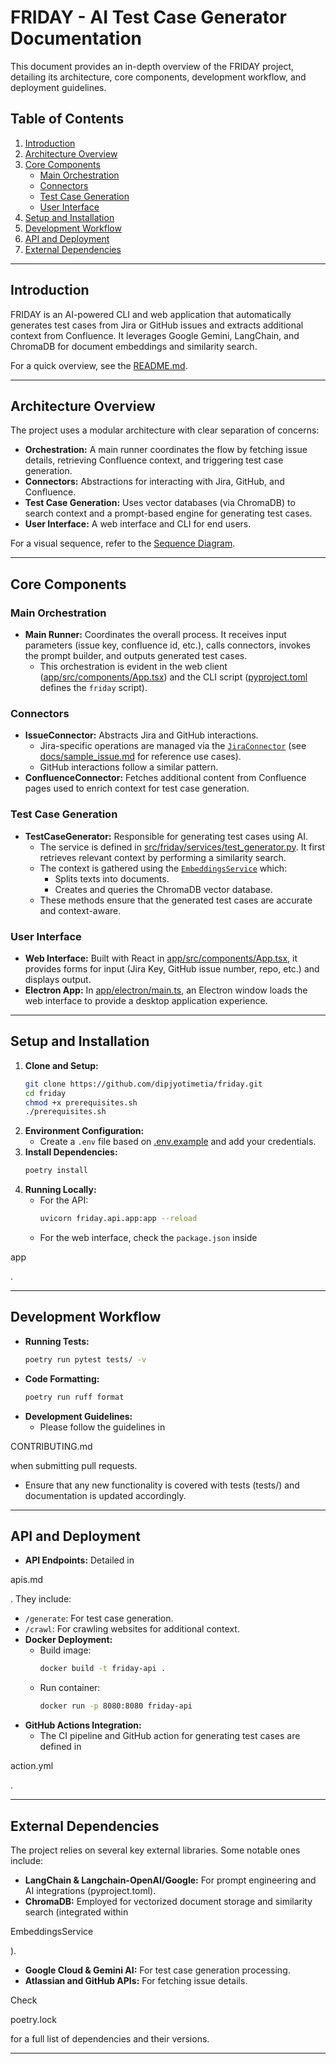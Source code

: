 # FRIDAY - AI Test Case Generator Documentation

This document provides an in-depth overview of the FRIDAY project, detailing its architecture, core components, development workflow, and deployment guidelines.

## Table of Contents
1. [Introduction](#introduction)
2. [Architecture Overview](#architecture-overview)
3. [Core Components](#core-components)
   - [Main Orchestration](#main-orchestration)
   - [Connectors](#connectors)
   - [Test Case Generation](#test-case-generation)
   - [User Interface](#user-interface)
4. [Setup and Installation](#setup-and-installation)
5. [Development Workflow](#development-workflow)
6. [API and Deployment](#api-and-deployment)
7. [External Dependencies](#external-dependencies)

---

## Introduction

FRIDAY is an AI-powered CLI and web application that automatically generates test cases from Jira or GitHub issues and extracts additional context from Confluence. It leverages Google Gemini, LangChain, and ChromaDB for document embeddings and similarity search.

For a quick overview, see the [README.md](README.md).

---

## Architecture Overview

The project uses a modular architecture with clear separation of concerns:
- **Orchestration:** A main runner coordinates the flow by fetching issue details, retrieving Confluence context, and triggering test case generation.
- **Connectors:** Abstractions for interacting with Jira, GitHub, and Confluence.
- **Test Case Generation:** Uses vector databases (via ChromaDB) to search context and a prompt-based engine for generating test cases.
- **User Interface:** A web interface and CLI for end users.

For a visual sequence, refer to the [Sequence Diagram](docs/sequence_diagram.md).

---

## Core Components

### Main Orchestration
- **Main Runner:** Coordinates the overall process. It receives input parameters (issue key, confluence id, etc.), calls connectors, invokes the prompt builder, and outputs generated test cases.
  - This orchestration is evident in the web client ([app/src/components/App.tsx](app/src/components/App.tsx)) and the CLI script ([pyproject.toml](pyproject.toml) defines the `friday` script).

### Connectors
- **IssueConnector:** Abstracts Jira and GitHub interactions.
  - Jira-specific operations are managed via the [`JiraConnector`](#) (see [docs/sample_issue.md](docs/sample_issue.md) for reference use cases).
  - GitHub interactions follow a similar pattern.
- **ConfluenceConnector:** Fetches additional content from Confluence pages used to enrich context for test case generation.

### Test Case Generation
- **TestCaseGenerator:** Responsible for generating test cases using AI.
  - The service is defined in [src/friday/services/test_generator.py](src/friday/services/test_generator.py). It first retrieves relevant context by performing a similarity search.
  - The context is gathered using the [`EmbeddingsService`](src/friday/services/embeddings.py) which:
    - Splits texts into documents.
    - Creates and queries the ChromaDB vector database.
  - These methods ensure that the generated test cases are accurate and context-aware.

### User Interface
- **Web Interface:** Built with React in [app/src/components/App.tsx](app/src/components/App.tsx), it provides forms for input (Jira Key, GitHub issue number, repo, etc.) and displays output.
- **Electron App:** In [app/electron/main.ts](app/electron/main.ts), an Electron window loads the web interface to provide a desktop application experience.

---

## Setup and Installation

1. **Clone and Setup:**
   ```sh
   git clone https://github.com/dipjyotimetia/friday.git
   cd friday
   chmod +x prerequisites.sh
   ./prerequisites.sh
   ```
2. **Environment Configuration:**
   - Create a `.env` file based on [.env.example](.env.example) and add your credentials.
3. **Install Dependencies:**
   ```sh
   poetry install
   ```
4. **Running Locally:**
   - For the API:
     ```sh
     uvicorn friday.api.app:app --reload
     ```
   - For the web interface, check the `package.json` inside 

app

.

---

## Development Workflow

- **Running Tests:**
  ```sh
  poetry run pytest tests/ -v
  ```
- **Code Formatting:**
  ```sh
  poetry run ruff format
  ```
- **Development Guidelines:**
  - Please follow the guidelines in 

CONTRIBUTING.md

 when submitting pull requests.
  - Ensure that any new functionality is covered with tests (tests/) and documentation is updated accordingly.

---

## API and Deployment

- **API Endpoints:** Detailed in 

apis.md

. They include:
  - `/generate`: For test case generation.
  - `/crawl`: For crawling websites for additional context.
- **Docker Deployment:**
  - Build image:
    ```sh
    docker build -t friday-api .
    ```
  - Run container:
    ```sh
    docker run -p 8080:8080 friday-api
    ```
- **GitHub Actions Integration:**
  - The CI pipeline and GitHub action for generating test cases are defined in 

action.yml

.

---

## External Dependencies

The project relies on several key external libraries. Some notable ones include:
- **LangChain & Langchain-OpenAI/Google:** For prompt engineering and AI integrations (pyproject.toml).
- **ChromaDB:** Employed for vectorized document storage and similarity search (integrated within 

EmbeddingsService

).
- **Google Cloud & Gemini AI:** For test case generation processing.
- **Atlassian and GitHub APIs:** For fetching issue details.

Check 

poetry.lock

 for a full list of dependencies and their versions.

---
